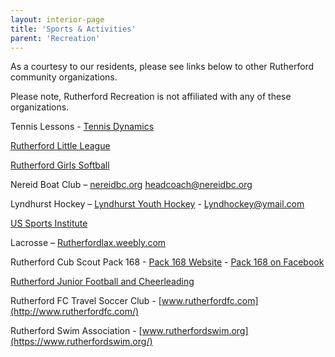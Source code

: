 ```yaml
---
layout: interior-page
title: 'Sports & Activities'
parent: 'Recreation'
---
```


As a courtesy to our residents, please see links below to other Rutherford community organizations. 

Please note, Rutherford Recreation is not affiliated with any of these organizations. 


Tennis Lessons - [Tennis Dynamics](https://storage.googleapis.com/static.rutherford-nj.com/recreation/spring-2021/RUTHERFORD%20Spring%202021%20Sundays%233.pdf)

[Rutherford Little League](https://tshq.bluesombrero.com/rutherfordllnj)

[Rutherford Girls Softball](https://www.rutherfordgirlssoftball.com/)

Nereid Boat Club – [nereidbc.org](http://nereidbc.org/) headcoach@nereidbc.org 

Lyndhurst Hockey – [Lyndhurst Youth Hockey](https://www.facebook.com/LyndhurstYouthHockeyLeague/) -  Lyndhockey@ymail.com

[US Sports Institute](https://usasportgroup.com/orgs/?oid=219)

Lacrosse – [Rutherfordlax.weebly.com](http://rutherfordlax.weebly.com/)

Rutherford Cub Scout Pack 168 - [Pack 168 Website](https://pack168rutherford.wordpress.com/) - [Pack 168 on Facebook](https://www.facebook.com/Cub-Scout-Pack-168-Rutherford-NJ-774991122514085/)

[Rutherford Junior Football and Cheerleading](https://www.leaguelineup.com/welcome.asp?url=rjfbulldogs)

Rutherford FC Travel Soccer Club - [www.rutherfordfc.com](http://www.rutherfordfc.com/)

Rutherford Swim Association - [www.rutherfordswim.org](https://www.rutherfordswim.org/)
